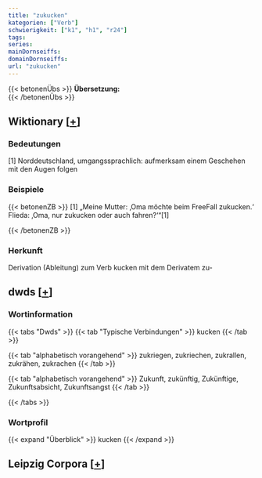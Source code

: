 ```yaml
---
title: "zukucken"
kategorien: ["Verb"]
schwierigkeit: ["k1", "h1", "r24"]
tags:
series:
mainDornseiffs:
domainDornseiffs:
url: "zukucken"
---
```


{{< betonenÜbs >}}
**Übersetzung:**  
{{< /betonenÜbs >}}

## Wiktionary [[+](https://de.wiktionary.org/wiki/zukucken)]

### Bedeutungen
[1] Norddeutschland, umgangssprachlich: aufmerksam einem Geschehen mit den Augen folgen  

### Beispiele
{{< betonenZB >}}
[1] „Meine Mutter: ‚Oma möchte beim FreeFall zukucken.‘ Flieda: ‚Oma, nur zukucken oder auch fahren?‘“[1]  

{{< /betonenZB >}}
### Herkunft
Derivation (Ableitung) zum Verb kucken mit dem Derivatem zu-  



## dwds [[+](https://www.dwds.de/wb/zukucken)]

### Wortinformation
{{< tabs "Dwds" >}}
{{< tab "Typische Verbindungen" >}}
kucken
{{< /tab >}}

{{< tab "alphabetisch vorangehend" >}}
zukriegen, zukriechen, zukrallen, zukrähen, zukrachen
{{< /tab >}}

{{< tab "alphabetisch vorangehend" >}}
Zukunft, zukünftig, Zukünftige, Zukunftsabsicht, Zukunftsangst
{{< /tab >}}

{{< /tabs >}}

### Wortprofil
{{< expand "Überblick" >}} kucken {{< /expand >}}

## Leipzig Corpora [[+](https://corpora.uni-leipzig.de/en/res?word=zukucken&corpusId=deu_newscrawl-public_2018)]

